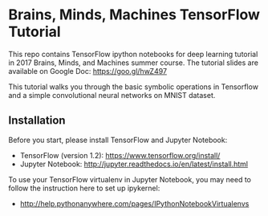 # Brains, Minds, Machines TensorFlow Tutorial

This repo contains TensorFlow ipython notebooks for deep learning tutorial in 2017 Brains, Minds, and Machines summer course. The tutorial slides are available on Google Doc: https://goo.gl/hwZ497 

This tutorial walks you through the basic symbolic operations in Tensorflow and a simple convolutional neural networks on MNIST dataset.

## Installation

Before you start, please install TensorFlow and Jupyter Notebook:

- TensorFlow (version 1.2): https://www.tensorflow.org/install/
- Jupyter Notebook: http://jupyter.readthedocs.io/en/latest/install.html

To use your TensorFlow virtualenv in Jupyter Notebook, 
you may need to follow the instruction here to set up ipykernel:
- http://help.pythonanywhere.com/pages/IPythonNotebookVirtualenvs
